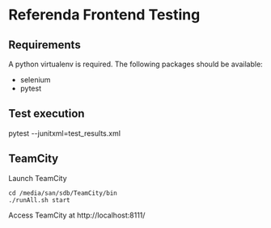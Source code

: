# Referenda Frontend Testing

## Requirements
A python virtualenv is required.
The following packages should be available:
* selenium
* pytest

## Test execution
pytest --junitxml=test_results.xml    

## TeamCity
Launch TeamCity
```
cd /media/san/sdb/TeamCity/bin
./runAll.sh start
```
Access TeamCity at http://localhost:8111/


